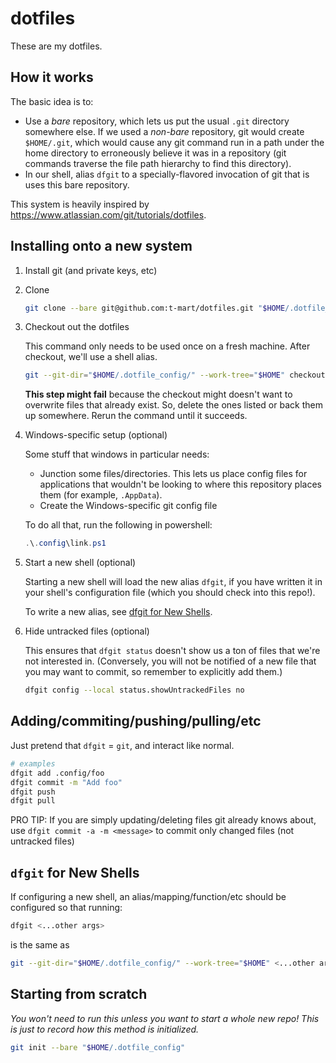 # dotfiles

These are my dotfiles.

## How it works

The basic idea is to:

- Use a _bare_ repository, which lets us put the usual `.git` directory
  somewhere else. If we used a _non-bare_ repository, git would create
  `$HOME/.git`, which would cause any git command run in a path under the home
  directory to erroneously believe it was in a repository (git commands traverse
  the file path hierarchy to find this directory).
- In our shell, alias `dfgit` to a specially-flavored invocation of git that is
  uses this bare repository.

This system is heavily inspired by
<https://www.atlassian.com/git/tutorials/dotfiles>.

## Installing onto a new system

1. Install git (and private keys, etc)

2. Clone

   ```sh
   git clone --bare git@github.com:t-mart/dotfiles.git "$HOME/.dotfile_config"
   ```

3. Checkout out the dotfiles

   This command only needs to be used once on a fresh machine. After checkout,
   we'll use a shell alias.

   ```sh
   git --git-dir="$HOME/.dotfile_config/" --work-tree="$HOME" checkout
   ```

   **This step might fail** because the checkout might doesn't want to overwrite
   files that already exist. So, delete the ones listed or back them up
   somewhere. Rerun the command until it succeeds.

4. Windows-specific setup (optional)

   Some stuff that windows in particular needs:

   - Junction some files/directories. This lets us place config files for
     applications that wouldn't be looking to where this repository places them
     (for example, `.AppData`).
   - Create the Windows-specific git config file

   To do all that, run the following in powershell:

   ```powershell
   .\.config\link.ps1
   ```

5. Start a new shell (optional)

   Starting a new shell will load the new alias `dfgit`, if you have written it
   in your shell's configuration file (which you should check into this repo!).

   To write a new alias, see [dfgit for New Shells](#dfgit-for-new-shells).

6. Hide untracked files (optional)

   This ensures that `dfgit status` doesn't show us a ton of files that we're
   not interested in. (Conversely, you will not be notified of a new file that
   you may want to commit, so remember to explicitly add them.)

   ```sh
   dfgit config --local status.showUntrackedFiles no
   ```

## Adding/commiting/pushing/pulling/etc

Just pretend that `dfgit` = `git`, and interact like normal.

```sh
# examples
dfgit add .config/foo
dfgit commit -m "Add foo"
dfgit push
dfgit pull
```

PRO TIP: If you are simply updating/deleting files git already knows about, use
`dfgit commit -a -m <message>` to commit only changed files (not untracked
files)

## `dfgit` for New Shells

If configuring a new shell, an alias/mapping/function/etc should be configured
so that running:

```sh
dfgit <...other args>
```

is the same as

```sh
git --git-dir="$HOME/.dotfile_config/" --work-tree="$HOME" <...other args>
```

## Starting from scratch

_You won't need to run this unless you want to start a whole new repo! This is just to record how
this method is initialized._

```sh
git init --bare "$HOME/.dotfile_config"
```
